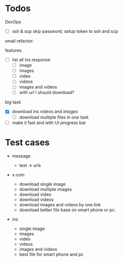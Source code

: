 # Todos

DevOps

- [ ] ssh & scp skip password, setup token to ssh and scp

small refactor:

features

- [ ] list all ins response
  - [ ] image
  - [ ] images
  - [ ] video
  - [ ] videos
  - [ ] images and videos
  - [ ] with url I should download?

big task

- [x] download ins videos and _images_
  - [ ] download multiple files in one task
- [ ] make it fast and with UI progress bar

# Test cases

- message

  - text -> urls

- x.com

  - download single image
  - download multiple images
  - download video
  - download videos
  - download images and videos by one link
  - download better file base on smart phone or pc.

- ins
  - single image
  - images
  - video
  - videos
  - images and videos
  - best file for smart phone and pc
